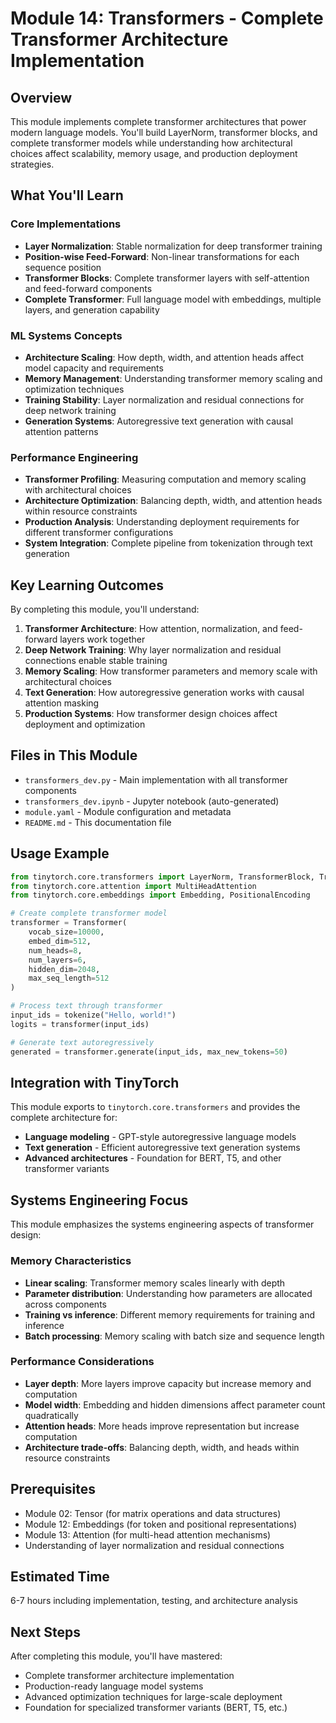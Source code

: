 # Module 14: Transformers - Complete Transformer Architecture Implementation

## Overview
This module implements complete transformer architectures that power modern language models. You'll build LayerNorm, transformer blocks, and complete transformer models while understanding how architectural choices affect scalability, memory usage, and production deployment strategies.

## What You'll Learn

### Core Implementations
- **Layer Normalization**: Stable normalization for deep transformer training
- **Position-wise Feed-Forward**: Non-linear transformations for each sequence position
- **Transformer Blocks**: Complete transformer layers with self-attention and feed-forward components
- **Complete Transformer**: Full language model with embeddings, multiple layers, and generation capability

### ML Systems Concepts
- **Architecture Scaling**: How depth, width, and attention heads affect model capacity and requirements
- **Memory Management**: Understanding transformer memory scaling and optimization techniques
- **Training Stability**: Layer normalization and residual connections for deep network training
- **Generation Systems**: Autoregressive text generation with causal attention patterns

### Performance Engineering
- **Transformer Profiling**: Measuring computation and memory scaling with architectural choices
- **Architecture Optimization**: Balancing depth, width, and attention heads within resource constraints
- **Production Analysis**: Understanding deployment requirements for different transformer configurations
- **System Integration**: Complete pipeline from tokenization through text generation

## Key Learning Outcomes

By completing this module, you'll understand:

1. **Transformer Architecture**: How attention, normalization, and feed-forward layers work together
2. **Deep Network Training**: Why layer normalization and residual connections enable stable training
3. **Memory Scaling**: How transformer parameters and memory scale with architectural choices
4. **Text Generation**: How autoregressive generation works with causal attention masking
5. **Production Systems**: How transformer design choices affect deployment and optimization

## Files in This Module

- `transformers_dev.py` - Main implementation with all transformer components
- `transformers_dev.ipynb` - Jupyter notebook (auto-generated)
- `module.yaml` - Module configuration and metadata
- `README.md` - This documentation file

## Usage Example

```python
from tinytorch.core.transformers import LayerNorm, TransformerBlock, Transformer
from tinytorch.core.attention import MultiHeadAttention
from tinytorch.core.embeddings import Embedding, PositionalEncoding

# Create complete transformer model
transformer = Transformer(
    vocab_size=10000,
    embed_dim=512,
    num_heads=8,
    num_layers=6,
    hidden_dim=2048,
    max_seq_length=512
)

# Process text through transformer
input_ids = tokenize("Hello, world!")
logits = transformer(input_ids)

# Generate text autoregressively
generated = transformer.generate(input_ids, max_new_tokens=50)
```

## Integration with TinyTorch

This module exports to `tinytorch.core.transformers` and provides the complete architecture for:
- **Language modeling** - GPT-style autoregressive language models
- **Text generation** - Efficient autoregressive text generation systems
- **Advanced architectures** - Foundation for BERT, T5, and other transformer variants

## Systems Engineering Focus

This module emphasizes the systems engineering aspects of transformer design:

### Memory Characteristics
- **Linear scaling**: Transformer memory scales linearly with depth
- **Parameter distribution**: Understanding how parameters are allocated across components
- **Training vs inference**: Different memory requirements for training and inference
- **Batch processing**: Memory scaling with batch size and sequence length

### Performance Considerations
- **Layer depth**: More layers improve capacity but increase memory and computation
- **Model width**: Embedding and hidden dimensions affect parameter count quadratically
- **Attention heads**: More heads improve representation but increase computation
- **Architecture trade-offs**: Balancing depth, width, and heads within resource constraints

## Prerequisites
- Module 02: Tensor (for matrix operations and data structures)
- Module 12: Embeddings (for token and positional representations)
- Module 13: Attention (for multi-head attention mechanisms)
- Understanding of layer normalization and residual connections

## Estimated Time
6-7 hours including implementation, testing, and architecture analysis

## Next Steps
After completing this module, you'll have mastered:
- Complete transformer architecture implementation
- Production-ready language model systems
- Advanced optimization techniques for large-scale deployment
- Foundation for specialized transformer variants (BERT, T5, etc.)